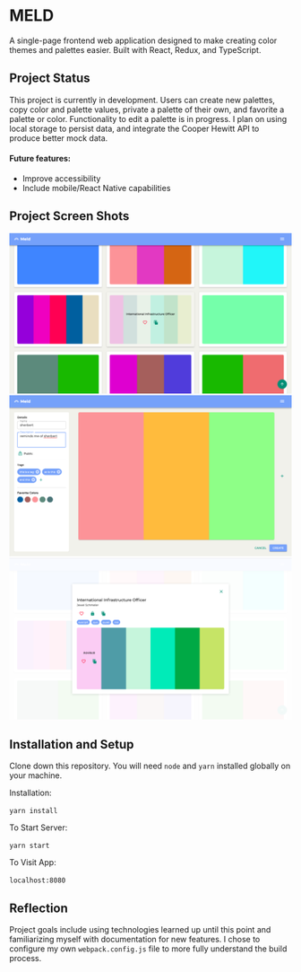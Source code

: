 # MELD

A single-page frontend web application designed to make creating color themes and palettes easier. Built with React, Redux, and TypeScript.

## Project Status

This project is currently in development. Users can create new palettes, copy color and palette values, private a palette of their own, and favorite a palette or color. Functionality to edit a palette is in progress. I plan on using local storage to persist data, and integrate the Cooper Hewitt API to produce better mock data.

#### Future features:

- Improve accessibility
- Include mobile/React Native capabilities

## Project Screen Shots

![Image of Homepage](src/readme/homepage.png)
![Image of Palette Creator](src/readme/palette-creator.png)
![Image of Palette Overview](src/readme/palette-overview.png)

## Installation and Setup

Clone down this repository. You will need `node` and `yarn` installed globally on your machine.

Installation:

`yarn install`

To Start Server:

`yarn start`

To Visit App:

`localhost:8080`

## Reflection

Project goals include using technologies learned up until this point and familiarizing myself with documentation for new features. I chose to configure my own `webpack.config.js` file to more fully understand the build process.
